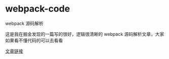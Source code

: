 # webpack-code

webpack 源码解析

这是我在掘金发现的一篇写的很好，逻辑很清晰的 webpack 源码解析文章，大家如果看不懂代码的可以去看看

[文章链接](https://juejin.im/post/6854573217336541192)
